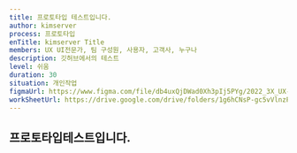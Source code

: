```yaml
---
title: 프로토타입 테스트입니다.
author: kimserver
process: 프로토타입
enTitle: kimserver Title
members: UX UI전문가, 팀 구성원, 사용자, 고객사, 누구나
description: 깃허브에서의 테스트
level: 쉬움
duration: 30
situation: 개인작업
figmaUrl: https://www.figma.com/file/db4uxQjDWad0Xh3pIj5PYg/2022_3X_UX-Card_Ver.3?node-id=932-7033&t=bJpIfcN8gv3CNxZG-0
workSheetUrl: https://drive.google.com/drive/folders/1g6hCNsP-gc5vVlnzP8oitws7Zu9pzu5Z
---
```


## 프로토타입테스트입니다.
